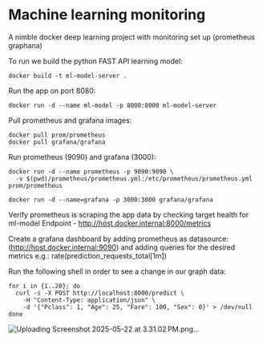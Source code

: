 # Machine learning monitoring
A nimble docker deep learning project with monitoring set up (prometheus graphana)

To run we build the python FAST API learning model:

`docker build -t ml-model-server .`

Run the app on port 8080:

`docker run -d --name ml-model -p 8000:8000 ml-model-server`

Pull prometheus and grafana images:

```
docker pull prom/prometheus
docker pull grafana/grafana
```

Run prometheus (9090) and grafana (3000):

```
docker run -d --name prometheus -p 9090:9090 \           
  -v $(pwd)/prometheus/prometheus.yml:/etc/prometheus/prometheus.yml prom/prometheus

docker run -d --name=grafana -p 3000:3000 grafana/grafana

```

Verify prometheus is scraping the app data by checking target health for ml-model Endpoint - http://host.docker.internal:8000/metrics

Create a grafana dashboard by adding prometheus as datasource: (http://host.docker.internal:9090) and adding queries for the desired metrics e.g.: rate(prediction_requests_total[1m])

Run the following shell in order to see a change in our graph data:
```
for i in {1..20}; do                 
  curl -s -X POST http://localhost:8000/predict \
    -H "Content-Type: application/json" \
    -d '{"Pclass": 1, "Age": 25, "Fare": 100, "Sex": 0}' > /dev/null
done
```

![Uploading Screenshot 2025-05-22 at 3.31.02 PM.png…]()


